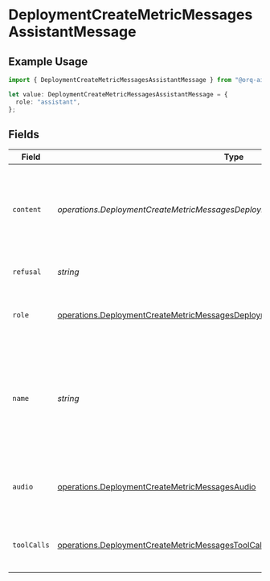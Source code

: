 # DeploymentCreateMetricMessagesAssistantMessage

## Example Usage

```typescript
import { DeploymentCreateMetricMessagesAssistantMessage } from "@orq-ai/node/models/operations";

let value: DeploymentCreateMetricMessagesAssistantMessage = {
  role: "assistant",
};
```

## Fields

| Field                                                                                                                                                                                  | Type                                                                                                                                                                                   | Required                                                                                                                                                                               | Description                                                                                                                                                                            |
| -------------------------------------------------------------------------------------------------------------------------------------------------------------------------------------- | -------------------------------------------------------------------------------------------------------------------------------------------------------------------------------------- | -------------------------------------------------------------------------------------------------------------------------------------------------------------------------------------- | -------------------------------------------------------------------------------------------------------------------------------------------------------------------------------------- |
| `content`                                                                                                                                                                              | *operations.DeploymentCreateMetricMessagesDeploymentsMetricsContent*                                                                                                                   | :heavy_minus_sign:                                                                                                                                                                     | The contents of the assistant message. Required unless `tool_calls` or `function_call` is specified.                                                                                   |
| `refusal`                                                                                                                                                                              | *string*                                                                                                                                                                               | :heavy_minus_sign:                                                                                                                                                                     | The refusal message by the assistant.                                                                                                                                                  |
| `role`                                                                                                                                                                                 | [operations.DeploymentCreateMetricMessagesDeploymentsMetricsRequestRequestBodyRole](../../models/operations/deploymentcreatemetricmessagesdeploymentsmetricsrequestrequestbodyrole.md) | :heavy_check_mark:                                                                                                                                                                     | The role of the messages author, in this case `assistant`.                                                                                                                             |
| `name`                                                                                                                                                                                 | *string*                                                                                                                                                                               | :heavy_minus_sign:                                                                                                                                                                     | An optional name for the participant. Provides the model information to differentiate between participants of the same role.                                                           |
| `audio`                                                                                                                                                                                | [operations.DeploymentCreateMetricMessagesAudio](../../models/operations/deploymentcreatemetricmessagesaudio.md)                                                                       | :heavy_minus_sign:                                                                                                                                                                     | Data about a previous audio response from the model.                                                                                                                                   |
| `toolCalls`                                                                                                                                                                            | [operations.DeploymentCreateMetricMessagesToolCalls](../../models/operations/deploymentcreatemetricmessagestoolcalls.md)[]                                                             | :heavy_minus_sign:                                                                                                                                                                     | The tool calls generated by the model, such as function calls.                                                                                                                         |